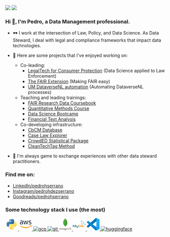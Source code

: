 <a href="https://orcid.org/0000-0002-4646-4666" target="_blank"><img src="https://img.shields.io/badge/ORCID-0000--0002--4646--4666-a6ce39?logo=orcid" /></a>
<a href="https://scholar.google.com/citations?user=EvyddzkAAAAJ&hl=en" target="_blank"><img src="https://img.shields.io/badge/Google%20Scholar-Pedro%20Hernandez-blue" /></a>

<h3 align="left">Hi 👋, I'm Pedro, a Data Management professional.</h3>

- 🕶 I work at the intersection of Law, Policy, and Data Science. As Data Steward, I deal with legal and compliance frameworks that impact data technologies.
- 🌱 Here are some projects that I've enjoyed working on:
  -  Co-leading:
     - [LegalTech for Consumer Protection](https://pedrohserrano.github.io/legaltech-consumer-protection/) (Data Science applied to Law Enforcement)
     - [The FAIR Extension](https://github.com/MaastrichtU-Library/the-FAIR-extension) (Making FAIR easy)
     - [UM DataverseNL automation](https://github.com/MaastrichtU-Library/dataverse-analysis) (Automating DataverseNL processes)
  -  Teaching and leading trainings:
      - [FAIR Research Data Coursebook](https://maastrichtu-library.github.io/FAIR-research-data-coursebook/)
      - [Quantitative Methods Course](https://maastrichtu-ids.github.io/global-studies/)
      - [Data Science Bootcamp](https://github.com/pedrohserrano/data-science-bootcamp)
      - [Financial Text Analysis](https://github.com/MaastrichtU-IDS/text-analytics-bootcamp-pggm)
  -  Co-developing infrastructure:
      - [CbCM Database](https://eu-corporate-mobility.org/)
      - [Case Law Explorer](https://maastrichtlawtech.github.io/case-law-explorer/)
      - [CrowdED Statistical Package](https://github.com/MaastrichtU-IDS/crowdED)
      - [CleanTechTag Method](https://github.com/MaastrichtU-IDS/clean-technologies-nlp)

- 💬 I'm always game to exchange experiences with other data steward practitioners.

### Find me on:
- [LinkedIn/pedrohserrano](https://www.linkedin.com/in/pedrohserrano/)
- [Instagram/pedrohdezserrano](https://www.instagram.com/pedrohdezserrano/)
- [Goodreads/pedrohserrano](https://www.goodreads.com/user/show/11298888-pedro-v-hern-ndez-serrano)

<h3 align="left">Some technology stack I use (the most)</h3>
<p align="left"> 
<a href="https://www.python.org" target="_blank"> <img src="https://raw.githubusercontent.com/devicons/devicon/master/icons/python/python-original.svg" alt="python" width="40" height="40"/> </a> 
<a href="https://aws.amazon.com" target="_blank"> <img src="https://raw.githubusercontent.com/devicons/devicon/master/icons/amazonwebservices/amazonwebservices-original-wordmark.svg" alt="aws" width="40" height="40"/> </a> 
<a href="https://cloud.google.com" target="_blank"> <img src="https://www.vectorlogo.zone/logos/google_cloud/google_cloud-icon.svg" alt="gcp" width="40" height="40"/> </a> 
<a href="https://git-scm.com/" target="_blank"> <img src="https://www.vectorlogo.zone/logos/git-scm/git-scm-icon.svg" alt="git" width="40" height="40"/> </a> 
<a href="https://www.mongodb.com/" target="_blank"> <img src="https://raw.githubusercontent.com/devicons/devicon/master/icons/mongodb/mongodb-original-wordmark.svg" alt="mongodb" width="40" height="40"/> </a> 
<a href="https://www.mysql.com/" target="_blank"> <img src="https://raw.githubusercontent.com/devicons/devicon/master/icons/mysql/mysql-original-wordmark.svg" alt="mysql" width="40" height="40"/> </a>  
<a href="https://code.visualstudio.com/" target="_blank"> <img src="https://raw.githubusercontent.com/devicons/devicon/master/icons/vscode/vscode-original.svg" alt="vscode" width="40" height="40"/> </a>  
<a href="https://huggingface.co/" target="_blank"> <img src="https://huggingface.co/front/assets/huggingface_logo-noborder.svg" alt="huggingface" width="40" height="40"/> </a>  
</p>

